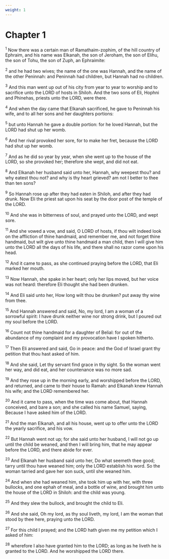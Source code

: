 ```yaml
---
weight: 1
---
```


# Chapter 1

<sup>1</sup> Now there was a certain man of Ramathaim-zophim, of the hill country of Ephraim, and his name was Elkanah, the son of Jeroham, the son of Elihu, the son of Tohu, the son of Zuph, an Ephraimite: 

<sup>2</sup> and he had two wives; the name of the one was Hannah, and the name of the other Peninnah: and Peninnah had children, but Hannah had no children. 

<sup>3</sup> And this man went up out of his city from year to year to worship and to sacrifice unto the LORD of hosts in Shiloh. And the two sons of Eli, Hophni and Phinehas, priests unto the LORD, were there. 

<sup>4</sup> And when the day came that Elkanah sacrificed, he gave to Peninnah his wife, and to all her sons and her daughters portions: 

<sup>5</sup> but unto Hannah he gave a double portion: for he loved Hannah, but the LORD had shut up her womb. 

<sup>6</sup> And her rival provoked her sore, for to make her fret, because the LORD had shut up her womb. 

<sup>7</sup> And as he did so year by year, when she went up to the house of the LORD, so she provoked her; therefore she wept, and did not eat. 

<sup>8</sup> And Elkanah her husband said unto her, Hannah, why weepest thou? and why eatest thou not? and why is thy heart grieved? am not I better to thee than ten sons? 

<sup>9</sup> So Hannah rose up after they had eaten in Shiloh, and after they had drunk. Now Eli the priest sat upon his seat by the door post of the temple of the LORD. 

<sup>10</sup> And she was in bitterness of soul, and prayed unto the LORD, and wept sore. 

<sup>11</sup> And she vowed a vow, and said, O LORD of hosts, if thou wilt indeed look on the affliction of thine handmaid, and remember me, and not forget thine handmaid, but wilt give unto thine handmaid a man child, then I will give him unto the LORD all the days of his life, and there shall no razor come upon his head. 

<sup>12</sup> And it came to pass, as she continued praying before the LORD, that Eli marked her mouth. 

<sup>13</sup> Now Hannah, she spake in her heart; only her lips moved, but her voice was not heard: therefore Eli thought she had been drunken. 

<sup>14</sup> And Eli said unto her, How long wilt thou be drunken? put away thy wine from thee. 

<sup>15</sup> And Hannah answered and said, No, my lord, I am a woman of a sorrowful spirit: I have drunk neither wine nor strong drink, but I poured out my soul before the LORD. 

<sup>16</sup> Count not thine handmaid for a daughter of Belial: for out of the abundance of my complaint and my provocation have I spoken hitherto. 

<sup>17</sup> Then Eli answered and said, Go in peace: and the God of Israel grant thy petition that thou hast asked of him. 

<sup>18</sup> And she said, Let thy servant find grace in thy sight. So the woman went her way, and did eat, and her countenance was no more sad. 

<sup>19</sup> And they rose up in the morning early, and worshipped before the LORD, and returned, and came to their house to Ramah: and Elkanah knew Hannah his wife; and the LORD remembered her. 

<sup>20</sup> And it came to pass, when the time was come about, that Hannah conceived, and bare a son; and she called his name Samuel, saying, Because I have asked him of the LORD. 

<sup>21</sup> And the man Elkanah, and all his house, went up to offer unto the LORD the yearly sacrifice, and his vow. 

<sup>22</sup> But Hannah went not up; for she said unto her husband, I will not go up until the child be weaned, and then I will bring him, that he may appear before the LORD, and there abide for ever. 

<sup>23</sup> And Elkanah her husband said unto her, Do what seemeth thee good; tarry until thou have weaned him; only the LORD establish his word. So the woman tarried and gave her son suck, until she weaned him. 

<sup>24</sup> And when she had weaned him, she took him up with her, with three bullocks, and one ephah of meal, and a bottle of wine, and brought him unto the house of the LORD in Shiloh: and the child was young. 

<sup>25</sup> And they slew the bullock, and brought the child to Eli. 

<sup>26</sup> And she said, Oh my lord, as thy soul liveth, my lord, I am the woman that stood by thee here, praying unto the LORD. 

<sup>27</sup> For this child I prayed; and the LORD hath given me my petition which I asked of him: 

<sup>28</sup> wherefore I also have granted him to the LORD; as long as he liveth he is granted to the LORD. And he worshipped the LORD there. 


